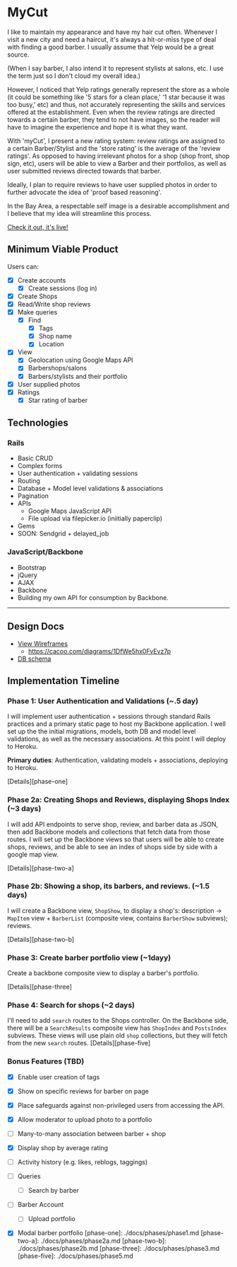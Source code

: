 # MyCut

I like to maintain my appearance and have my hair cut often. Whenever I visit a new city and need a haircut, it's 
always a hit-or-miss type of deal with finding a good barber. I usually assume that Yelp would be a great source. 

(When I say barber, I also intend it to represent stylists at salons, etc. I use the term just so I don't cloud my overall idea.)

However, I noticed that Yelp ratings generally represent the store as a whole (it could be something like  '5 stars for a clean place,' '1 star because it was too busy,' etc) and thus, not accurately representing the skills and services offered at the establishment. Even when the review ratings are directed towards a certain barber, they tend to not have images, so the reader will have to imagine the experience and hope it is what they want.

With 'myCut', I present a new rating system: review ratings are assigned to a certain Barber/Stylist and the 'store rating' is the average of the 'review ratings'. As opposed to having irrelevant photos for a shop (shop front, shop sign, etc), users will be able to view a Barber and their portfolios, as well as user submitted reviews directed towards that barber.

Ideally, I plan to require reviews to have user supplied photos in order to further advocate the idea of 'proof based reasoning'. 

In the Bay Area, a respectable self image is a desirable accomplishment and I believe that my idea will streamline this process.

[Check it out, it's live!][heroku]

[heroku]: http://mycut.herokuapp.com/

## Minimum Viable Product
Users can:

<!-- This is a Markdown checklist. Use it to keep track of your progress! -->

- [x] Create accounts
  - [x] Create sessions (log in)
- [x] Create Shops
- [x] Read/Write shop reviews
- [x] Make queries
  - [x] Find
    - [x] Tags
    - [x] Shop name
    - [x] Location
- [x] View
  - [x] Geolocation using Google Maps API
  - [x] Barbershops/salons
  - [x] Barbers/stylists and their portfolio
- [x] User supplied photos
- [x] Ratings
  - [x] Star rating of barber

## Technologies
### Rails 
  * Basic CRUD
  * Complex forms
  * User authentication + validating sessions
  * Routing
  * Database + Model level validations & associations
  * Pagination
  * APIs
    * Google Maps JavaScript API
    * File upload via filepicker.io (iniitially paperclip)
  * Gems
  * SOON: Sendgrid + delayed_job

### JavaScript/Backbone
  * Bootstrap
  * jQuery
  * AJAX
  * Backbone
  * Building my own API for consumption by Backbone.
  
---- 


## Design Docs
* [View Wireframes][views]
  * https://cacoo.com/diagrams/1DfWe5hx0FvEvz7p
* [DB schema][schema]

[views]: ./docs/views.md
[schema]: ./docs/schema.md

## Implementation Timeline

### Phase 1: User Authentication and Validations (~.5 day)
I will implement user authentication + sessions through standard Rails 
practices and a primary static page to host my Backbone application. I well 
set up the the initial migrations, models, both DB and model level validations,
as well as the necessary associations. At this point I will deploy to Heroku.

**Primary duties**: Authentication, validating models + associations, deploying to Heroku.

[Details][phase-one]

### Phase 2a: Creating Shops and Reviews, displaying Shops Index (~3 days)
I will add API endpoints to serve shop, review, and barber data as JSON,
then add Backbone models and collections that fetch data from those routes. 
I will set up the Backbone views so that users will be able to create
shops, reviews, and be able to see an index of shops side by side with a
google map view.

[Details][phase-two-a]

### Phase 2b: Showing a shop, its barbers, and reviews. (~1.5 days)
I will create a Backbone view, `ShopShow`, to display a shop's: description ->
`MapItem` view + `BarberList` (composite view, contains `BarberShow` subviews);
reviews.

[Details][phase-two-b]

### Phase 3: Create barber portfolio view  (~1dayy)
Create a backbone composite view to display a barber's portfolio.

[Details][phase-three]

### Phase 4: Search for shops (~2 days)
I'll need to add `search` routes to the Shops controller. On the
Backbone side, there will be a `SearchResults` composite view has `ShopIndex`
and `PostsIndex` subviews. These views will use plain old `shop`
collections, but they will fetch from the new `search` routes.
[Details][phase-five]

### Bonus Features (TBD)
- [x] Enable user creation of tags
- [x] Show on specific reviews for barber on page
- [x] Place safeguards against non-privileged users from accessing the API.
- [x] Allow moderator to upload photo to a portfolio
- [ ] Many-to-many association between barber + shop
- [x] Display shop by average rating 
- [ ] Activity history (e.g. likes, reblogs, taggings)
- [ ] Queries
  - [ ] Search by barber
- [ ] Barber Account
  - [ ] Upload portfolio 
- [x] Modal barber portfolio
[phase-one]: ./docs/phases/phase1.md
[phase-two-a]: ./docs/phases/phase2a.md
[phase-two-b]: ./docs/phases/phase2b.md
[phase-three]: ./docs/phases/phase3.md
[phase-five]: ./docs/phases/phase5.md

